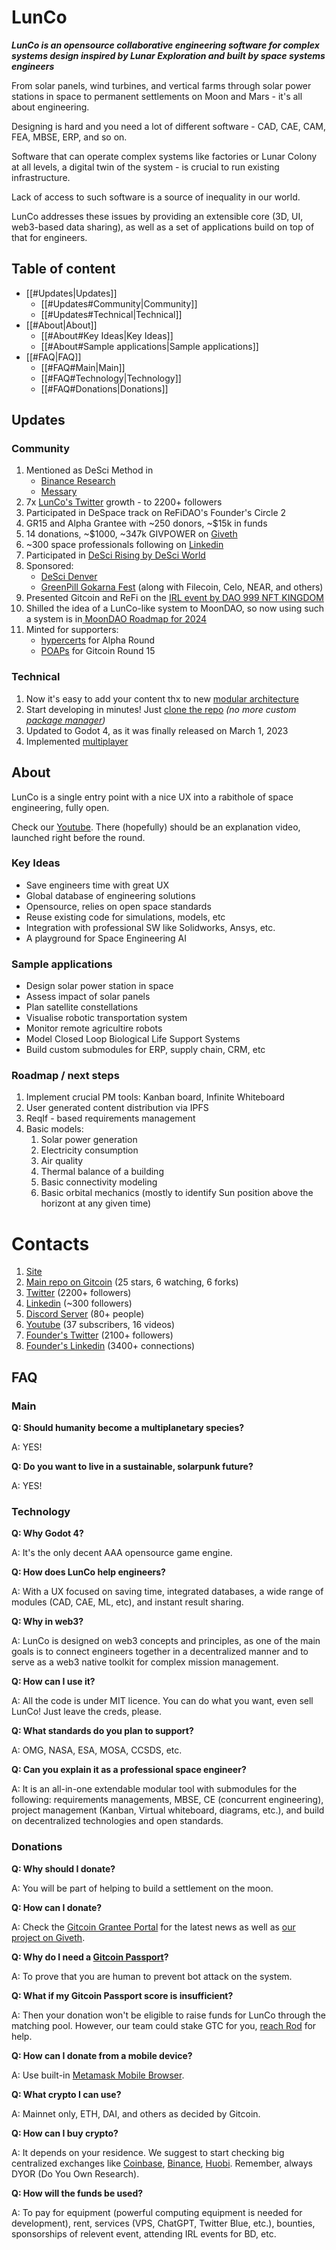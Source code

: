 
# LunCo

***LunCo is an opensource collaborative engineering software for complex systems design inspired by Lunar Exploration and built by space systems engineers***

From solar panels, wind turbines, and vertical farms through solar power stations in space to permanent settlements on Moon and Mars - it's all about engineering.

Designing is hard and you need a lot of different software - CAD, CAE, CAM, FEA, MBSE, ERP, and so on.

Software that can operate complex systems like factories or Lunar Colony at all levels, a digital twin of the system - is crucial to run existing infrastructure. 

Lack of access to such software is a source of inequality in our world.

LunCo addresses these issues by providing an extensible core (3D, UI, web3-based data sharing), as well as a set of applications build on top of that for engineers.

## Table of content

- [[#Updates|Updates]]
	- [[#Updates#Community|Community]]
	- [[#Updates#Technical|Technical]]
- [[#About|About]]
	- [[#About#Key Ideas|Key Ideas]]
	- [[#About#Sample applications|Sample applications]]
- [[#FAQ|FAQ]]
	- [[#FAQ#Main|Main]]
	- [[#FAQ#Technology|Technology]]
	- [[#FAQ#Donations|Donations]]

## Updates

### Community

1.  Mentioned as DeSci Method in
	- [Binance Research](https://twitter.com/BinanceResearch/status/1638833482825605120)
	- [Messary](https://twitter.com/MessariCrypto/status/1644671463914614785)
2. 7x [LunCo's Twitter](https://twitter.com/LunCoSim) growth - to 2200+ followers
3. Participated in DeSpace track on ReFiDAO's Founder's Circle 2
4. GR15 and Alpha Grantee with ~250 donors, ~$15k in funds
5. 14 donations, ~$1000, ~347k GIVPOWER  on [Giveth](https://giveth.io/project/lunco-accelerates-lunar-colonization-with-opensource)
6. ~300 space professionals following on [Linkedin](https://www.linkedin.com/company/luncosim/) 
7. Participated in [DeSci Rising by DeSci World](https://twitter.com/DeSciWorld/status/1623715987928518658)
8. Sponsored:
	- [DeSci Denver ](https://twitter.com/descieth/status/1628379084928548866)
	- [GreenPill Gokarna Fest](https://twitter.com/IrthuSuresh/status/1643379632887193600) (along with Filecoin, Celo, NEAR, and others)
9. Presented Gitcoin and ReFi on the [IRL event by DAO 999 NFT KINGDOM](https://twitter.com/999kingdomnft/status/1643935080417730560)
10. Shilled the idea of a LunCo-like system to MoonDAO, so now using such a system is in[ MoonDAO Roadmap for 2024](https://docs.google.com/document/d/1E4VtthW7lEdYboaumkrlJ01hqf298wMu9qniqeNL0fA/edit#heading=h.pd8qdg2ti4sq)
11. Minted for supporters:
	- [hypercerts](https://hypercerts.org/app/view?claimId=0x822f17a9a5eecfd66dbaff7946a8071c265d1d07-2381976568446569244243622252022377480192) for Alpha Round
	- [POAPs](https://www.poap.delivery/lunco-gr-15-supporters) for Gitcoin Round 15

### Technical

1. Now it's easy to add your content thx to new [modular architecture](obsidian://open?vault=LunCo%20Docs&file=LunCo%20architecture)
2. Start developing in minutes! Just [clone the repo](https://github.com/LunCoSim/lunco-sim#installation) *(no more custom [package manager](https://github.com/LunCoSim/godot-package-manager))*
3. Updated to Godot 4, as it was finally released on March 1, 2023
4. Implemented [multiplayer](https://youtu.be/hxd3Y432irQ)

## About

LunCo is a single entry point with a nice UX into a rabithole of space engineering, fully open.

Check our [Youtube](https://www.youtube.com/@LunCoSim).  There (hopefully) should be an explanation video, launched right before the round.

### Key Ideas

* Save engineers time with great UX
* Global database of engineering solutions
* Opensource, relies on open space standards
* Reuse existing code for simulations, models, etc
* Integration with professional SW like Solidworks, Ansys, etc.
* A playground for Space Engineering AI

### Sample applications

- Design solar power station in space 
- Assess impact of solar panels
- Plan satellite constellations 
- Visualise robotic transportation system
- Monitor remote agricultire robots
- Model Closed Loop Biological Life Support Systems
- Build custom submodules for ERP, supply chain, CRM, etc

### Roadmap / next steps

1. Implement crucial PM tools: Kanban board, Infinite Whiteboard
2. User generated content distribution via IPFS
3. ReqIf - based requirements management
4. Basic models:
	1. Solar power generation
	2. Electricity consumption
	3. Air quality
	4. Thermal balance of a building
	5. Basic connectivity modeling
	6. Basic orbital mechanics (mostly to identify Sun position above the horizont at any given time)

# Contacts

1. [Site](https://lunco.space)
2. [Main repo on Gitcoin](https://github.com/LunCoSim/lunco-sim) (25 stars, 6 watching, 6 forks)
3. [Twitter](https://twitter.com/LunCoSim) (2200+ followers)
4. [Linkedin](https://www.linkedin.com/company/luncosim/) (~300 followers)
5. [Discord Server](https://discord.gg/uTEFrW32) (80+ people)
7. [Youtube](https://www.youtube.com/@LunCoSim) (37 subscribers, 16 videos)
8. [Founder's Twitter](https://twitter.com/_Difint_) (2100+ followers)
9. [Founder's Linkedin](https://www.linkedin.com/in/rod-mamin-2a48a12b/) (3400+ connections)

## FAQ

### Main

**Q: Should humanity become a multiplanetary species?**

A: YES!

**Q: Do you want to live in a sustainable, solarpunk future?**

A: YES!

### Technology

**Q: Why Godot 4?**

A: It's the only decent AAA opensource game engine.

**Q: How does LunCo help engineers?**

A: With a UX focused on saving time, integrated databases, a wide range of modules (CAD, CAE, ML, etc), and instant result sharing.

**Q: Why in web3?**

A: LunCo is designed on web3 concepts and principles, as one of the main goals is to connect engineers together in a decentralized manner and to serve as a web3 native toolkit for complex mission management.

**Q: How can I use it?**

A: All the code is under MIT licence. You can do what you want, even sell LunCo! Just leave the creds, please.

**Q: What standards do you plan to support?**

A: OMG, NASA, ESA, MOSA, CCSDS, etc.

**Q: Can you explain it as a professional space engineer?**

A: It is an all-in-one extendable modular tool with submodules for the following: requirements managements, MBSE, CE (concurrent engineering), project management (Kanban, Virtual whiteboard, diagrams, etc.), and build on decentralized technologies and open standards.

### Donations

**Q: Why should I donate?**

A: You will be part of helping to build a settlement on the moon.

**Q: How can I donate?**

A: Check the [Gitcoin Grantee Portal](https://gitcoin.notion.site/Gitcoin-Grantee-Portal-6adfc92627474bd48a5dfcd1e8438d20) for the latest news as well as [our project on Giveth](https://giveth.io/project/lunco-a-full-cycle-space-operations-sim-tool).

**Q: Why do I need a [Gitcoin Passport](https://passport.gitcoin.co/)?**

A: To prove that you are human to prevent bot attack on the system.

**Q: What if my Gitcoin Passport score is insufficient?**

A: Then your donation won't be eligible to raise funds for LunCo through the matching pool. However, our team could stake GTC for you, [reach Rod](https://twitter.com/_Difint_) for help.

**Q: How can I donate from a mobile device?**

A: Use built-in [Metamask Mobile Browser](https://support.metamask.io/hc/en-us/articles/6356387482523-How-to-use-the-MetaMask-Mobile-Browser).

**Q: What crypto I can use?**

A: Mainnet only, ETH, DAI, and others as decided by Gitcoin.

**Q: How can I buy crypto?**

A: It depends on your residence. We suggest to start checking big centralized exchanges like [Coinbase](https://www.coinbase.com/), [Binance](https://binance.com), [Huobi](https://www.huobi.com/). Remember, always DYOR (Do You Own Research).

**Q: How will the funds be used?**

A: To pay for equipment (powerful computing equipment is needed for development), rent, services (VPS, ChatGPT, Twitter Blue, etc.), bounties, sponsorships of relevent event, attending IRL events for BD, etc.
